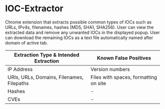 # IOC-Extractor
Chrome extension that extracts possible common types of IOCs such as URLs, IPv4s, filenames, hashes (MD5, SHA1, SHA256). User can view the extracted data and remove any unwanted IOCs in the displayed popup. User can download the remaining IOCs as a text file automatically named after domain of active tab.

| Extraction Type & Intended Extraction | Known False Positives |
|--------------------|----------|
| IP Address | Version numbers |
| URIs, URLs, Domains, Filenames, Filepaths | Files with spaces, formatting on site |
| Hashes | - |
| CVEs | - |
